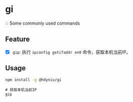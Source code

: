 # gi
💡 Some commonly used commands

## Feature

- [x] `gip`: 执行 `ipconfig getifaddr en0` 命令，获取本机当前IP。


## Usage

```sh
npm install -g @hdyniu/gi
```

```
# 获取本机当前IP
gip
```
